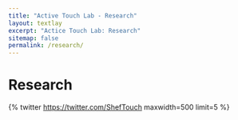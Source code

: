 ```yaml
---
title: "Active Touch Lab - Research"
layout: textlay
excerpt: "Actice Touch Lab: Research"
sitemap: false
permalink: /research/
---
```


# Research

{% twitter https://twitter.com/ShefTouch maxwidth=500 limit=5 %}
